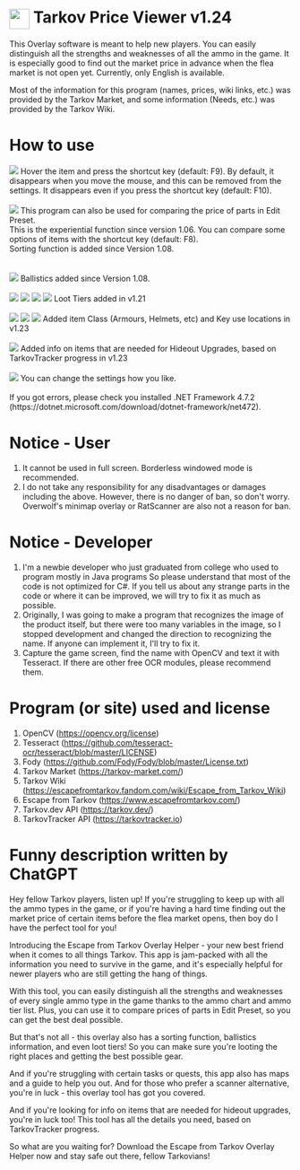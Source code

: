 # <img width="36" align="center" src="https://user-images.githubusercontent.com/32073152/126047438-2f1b7e59-ca31-43f2-bcf6-00b2f00e408c.png"/> Tarkov Price Viewer v1.24
This Overlay software is meant to help new players.
You can easily distinguish all the strengths and weaknesses of all the ammo in the game.
It is especially good to find out the market price in advance when the flea market is not open yet. 
Currently, only English is available.

Most of the information for this program (names, prices, wiki links, etc.) was provided by the Tarkov Market, and some information (Needs, etc.) was provided by the Tarkov Wiki.

# How to use
<img src="https://i.imgur.com/bluk1dQ.gif"/>
Hover the item and press the shortcut key (default: F9). 
By default, it disappears when you move the mouse, and this can be removed from the settings. 
It disappears even if you press the shortcut key (default: F10).
</br>
</br>
<img src="https://user-images.githubusercontent.com/32073152/130593787-f0979114-46cf-47cb-93f3-2f364195e7e9.gif"/>
This program can also be used for comparing the price of parts in Edit Preset.</br>
This is the experiential function since version 1.06. You can compare some options of items with the shortcut key (default: F8).</br>
Sorting function is added since Version 1.08.</br>
</br>
</br>
<img src="https://i.imgur.com/iLxEsIc.png"/>
Ballistics added since Version 1.08.
</br>
</br>
<img src="https://i.imgur.com/9POHPgA.png"/>
<img src="https://i.imgur.com/Xru5QA5.png"/>
<img src="https://i.imgur.com/GKyoYLl.png"/>
<img src="https://i.imgur.com/Sn7DPlO.png"/>
Loot Tiers added in v1.21
</br>
</br>
<img src="https://i.imgur.com/Z58iBos.png"/>
<img src="https://i.imgur.com/Y4hGpaj.png"/>
<img src="https://i.imgur.com/2ZvATWX.png"/>
Added item Class (Armours, Helmets, etc) and Key use locations in v1.23
</br>
</br>
<img src="https://i.imgur.com/QemMxGG.png"/>
Added info on items that are needed for Hideout Upgrades, based on TarkovTracker progress in v1.23
</br>
</br>
<img src="https://i.imgur.com/Bgbwo3v.png"/>
You can change the settings how you like.
</br>
</br>
If you got errors, please check you installed .NET Framework 4.7.2 (https://dotnet.microsoft.com/download/dotnet-framework/net472).

# Notice - User
1. It cannot be used in full screen. Borderless windowed mode is recommended.
2. I do not take any responsibility for any disadvantages or damages including the above. However, there is no danger of ban, so don't worry. Overwolf's minimap overlay or RatScanner are also not a reason for ban.

# Notice - Developer
1. I'm a newbie developer who just graduated from college who used to program mostly in Java programs So please understand that most of the code is not optimized for C#. If you tell us about any strange parts in the code or where it can be improved, we will try to fix it as much as possible.
2. Originally, I was going to make a program that recognizes the image of the product itself, but there were too many variables in the image, so I stopped development and changed the direction to recognizing the name. If anyone can implement it, I'll try to fix it.
3. Capture the game screen, find the name with OpenCV and text it with Tesseract. If there are other free OCR modules, please recommend them.

# Program (or site) used and license
1. OpenCV (https://opencv.org/license)
2. Tesseract (https://github.com/tesseract-ocr/tesseract/blob/master/LICENSE)
3. Fody (https://github.com/Fody/Fody/blob/master/License.txt)
4. Tarkov Market (https://tarkov-market.com/)
5. Tarkov Wiki (https://escapefromtarkov.fandom.com/wiki/Escape_from_Tarkov_Wiki)
6. Escape from Tarkov (https://www.escapefromtarkov.com/)
7. Tarkov.dev API (https://tarkov.dev/)
8. TarkovTracker API (https://tarkovtracker.io)

# Funny description written by ChatGPT
Hey fellow Tarkov players, listen up! If you're struggling to keep up with all the ammo types in the game, or if you're having a hard time finding out the market price of certain items before the flea market opens, then boy do I have the perfect tool for you!

Introducing the Escape from Tarkov Overlay Helper - your new best friend when it comes to all things Tarkov. This app is jam-packed with all the information you need to survive in the game, and it's especially helpful for newer players who are still getting the hang of things.

With this tool, you can easily distinguish all the strengths and weaknesses of every single ammo type in the game thanks to the ammo chart and ammo tier list. Plus, you can use it to compare prices of parts in Edit Preset, so you can get the best deal possible.

But that's not all - this overlay also has a sorting function, ballistics information, and even loot tiers! So you can make sure you're looting the right places and getting the best possible gear.

And if you're struggling with certain tasks or quests, this app also has maps and a guide to help you out. And for those who prefer a scanner alternative, you're in luck - this overlay tool has got you covered.

And if you're looking for info on items that are needed for hideout upgrades, you're in luck too! This tool has all the details you need, based on TarkovTracker progress.

So what are you waiting for? Download the Escape from Tarkov Overlay Helper now and stay safe out there, fellow Tarkovians!